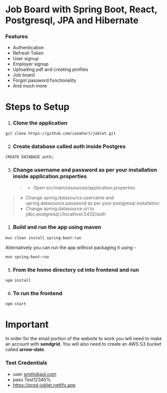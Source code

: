 # Job Board with Spring Boot, React, Postgresql, JPA and Hibernate

### Features

- Authentication
- Refresh Token
- User signup
- Employer signup
- Uploading pdf and creating profiles
- Job board
- Forgot password functionality
- And much more

# Steps to Setup

1. ### Clone the application

```
git clone https://github.com/ianahart/joblet.git
```

2. ### Create database called **auth** inside **Postgres**

```
CREATE DATABASE auth;
```

3. ### Change username and password as per your installation inside **application.properties**
   > - Open src/main/resources/application.properties

> - Change spring.datasource.username and spring.datasource.password as per your postgresql installation
> - Change spring.datasource.url to jdbc:postgresql://localhost:5432/auth

1. ### Build and run the app using maven

```
mvn clean install spring-boot:run
```

Alternatively you can run the app without packaging it using -

```
mvn spring-boot:run
```

5. ### From the home directory **cd** into **frontend** and run

```
npm install
```

6. ### To run the frontend

```
npm start
```

# Important

In order for the email portion of the website to work you will need to make an account with **sendgrid**. You will also need to create an AWS S3 bucket called **arrow-date**.

### Test Credentials

- user smith@aol.com
- pass Test12345%
- https://prod-joblet.netlify.app

